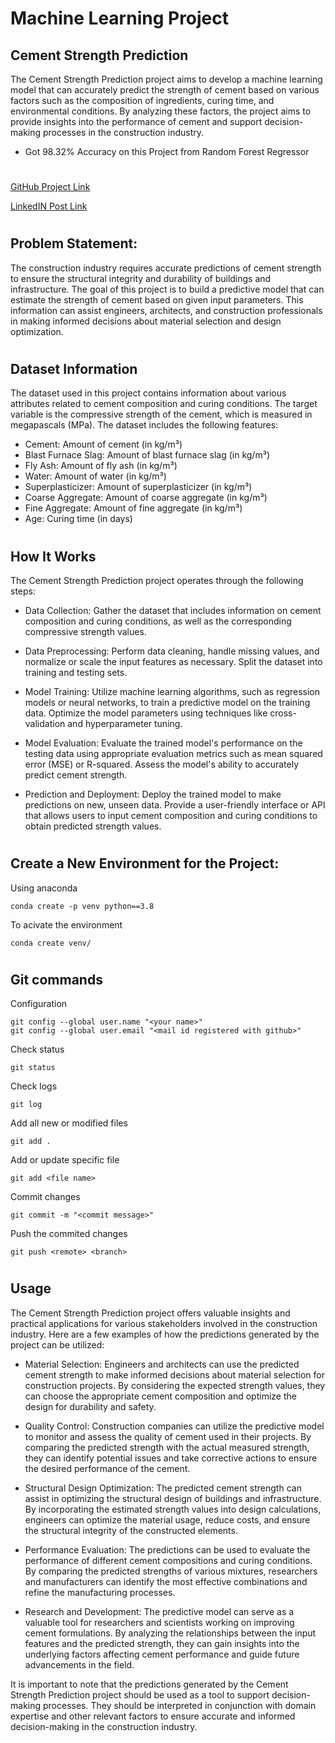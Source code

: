 # Machine Learning Project

## Cement Strength Prediction
The Cement Strength Prediction project aims to develop a machine learning model that can accurately predict the strength of cement based on various factors such as the composition of ingredients, curing time, and environmental conditions. By analyzing these factors, the project aims to provide insights into the performance of cement and support decision-making processes in the construction industry.
- Got 98.32% Accuracy on this Project from Random Forest Regressor
#

[GitHub Project Link](https://github.com/Siddharth-Singh-Rakwal/Cement-Strength-Prediction)

[LinkedIN Post Link](https://www.linkedin.com/posts/siddharth-singh-rakwal-b385a8263_project-algorithms-data-activity-7081225967054000128-uFFb?utm_source=share&utm_medium=member_desktop)

#

## Problem Statement:
The construction industry requires accurate predictions of cement strength to ensure the structural integrity and durability of buildings and infrastructure. The goal of this project is to build a predictive model that can estimate the strength of cement based on given input parameters. This information can assist engineers, architects, and construction professionals in making informed decisions about material selection and design optimization.

#
## Dataset Information
The dataset used in this project contains information about various attributes related to cement composition and curing conditions. The target variable is the compressive strength of the cement, which is measured in megapascals (MPa). The dataset includes the following features:

- Cement: Amount of cement (in kg/m³)
- Blast Furnace Slag: Amount of blast furnace slag (in kg/m³)
- Fly Ash: Amount of fly ash (in kg/m³)
- Water: Amount of water (in kg/m³)
- Superplasticizer: Amount of superplasticizer (in kg/m³)
- Coarse Aggregate: Amount of coarse aggregate (in kg/m³)
- Fine Aggregate: Amount of fine aggregate (in kg/m³)
- Age: Curing time (in days)

#

## How It Works
The Cement Strength Prediction project operates through the following steps:

- Data Collection: Gather the dataset that includes information on cement composition and curing conditions, as well as the corresponding compressive strength values.

- Data Preprocessing: Perform data cleaning, handle missing values, and normalize or scale the input features as necessary. Split the dataset into training and testing sets.

- Model Training: Utilize machine learning algorithms, such as regression models or neural networks, to train a predictive model on the training data. Optimize the model parameters using techniques like cross-validation and hyperparameter tuning.

- Model Evaluation: Evaluate the trained model's performance on the testing data using appropriate evaluation metrics such as mean squared error (MSE) or R-squared. Assess the model's ability to accurately predict cement strength.

- Prediction and Deployment: Deploy the trained model to make predictions on new, unseen data. Provide a user-friendly interface or API that allows users to input cement composition and curing conditions to obtain predicted strength values.

#

## Create a New Environment for the Project:

Using anaconda
```
conda create -p venv python==3.8
```
To acivate the environment
```
conda create venv/
```
#

## Git commands

Configuration
```
git config --global user.name "<your name>"
git config --global user.email "<mail id registered with github>"
```
Check status
```
git status
```
Check logs
```
git log
```
Add all new or modified files
```
git add .
```
Add or update specific file
```
git add <file name>
```
Commit changes
```
git commit -m "<commit message>"
```
Push the commited changes
```
git push <remote> <branch>
```
#

## Usage
The Cement Strength Prediction project offers valuable insights and practical applications for various stakeholders involved in the construction industry. Here are a few examples of how the predictions generated by the project can be utilized:

- Material Selection: Engineers and architects can use the predicted cement strength to make informed decisions about material selection for construction projects. By considering the expected strength values, they can choose the appropriate cement composition and optimize the design for durability and safety.

- Quality Control: Construction companies can utilize the predictive model to monitor and assess the quality of cement used in their projects. By comparing the predicted strength with the actual measured strength, they can identify potential issues and take corrective actions to ensure the desired performance of the cement.

- Structural Design Optimization: The predicted cement strength can assist in optimizing the structural design of buildings and infrastructure. By incorporating the estimated strength values into design calculations, engineers can optimize the material usage, reduce costs, and ensure the structural integrity of the constructed elements.

- Performance Evaluation: The predictions can be used to evaluate the performance of different cement compositions and curing conditions. By comparing the predicted strengths of various mixtures, researchers and manufacturers can identify the most effective combinations and refine the manufacturing processes.

- Research and Development: The predictive model can serve as a valuable tool for researchers and scientists working on improving cement formulations. By analyzing the relationships between the input features and the predicted strength, they can gain insights into the underlying factors affecting cement performance and guide future advancements in the field.

It is important to note that the predictions generated by the Cement Strength Prediction project should be used as a tool to support decision-making processes. They should be interpreted in conjunction with domain expertise and other relevant factors to ensure accurate and informed decision-making in the construction industry.

#
